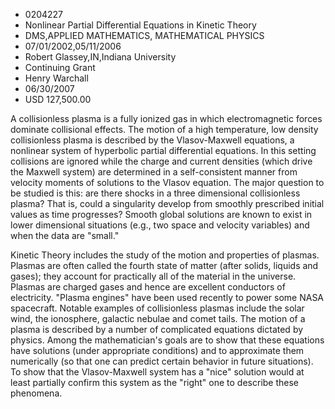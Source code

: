 
* 0204227
* Nonlinear Partial Differential Equations in Kinetic Theory
* DMS,APPLIED MATHEMATICS, MATHEMATICAL PHYSICS
* 07/01/2002,05/11/2006
* Robert Glassey,IN,Indiana University
* Continuing Grant
* Henry Warchall
* 06/30/2007
* USD 127,500.00

A collisionless plasma is a fully ionized gas in which electromagnetic forces
dominate collisional effects. The motion of a high temperature, low density
collisionless plasma is described by the Vlasov-Maxwell equations, a nonlinear
system of hyperbolic partial differential equations. In this setting collisions
are ignored while the charge and current densities (which drive the Maxwell
system) are determined in a self-consistent manner from velocity moments of
solutions to the Vlasov equation. The major question to be studied is this: are
there shocks in a three dimensional collisionless plasma? That is, could a
singularity develop from smoothly prescribed initial values as time progresses?
Smooth global solutions are known to exist in lower dimensional situations
(e.g., two space and velocity variables) and when the data are "small."

Kinetic Theory includes the study of the motion and properties of plasmas.
Plasmas are often called the fourth state of matter (after solids, liquids and
gases); they account for practically all of the material in the universe.
Plasmas are charged gases and hence are excellent conductors of electricity.
"Plasma engines" have been used recently to power some NASA spacecraft. Notable
examples of collisionless plasmas include the solar wind, the ionosphere,
galactic nebulae and comet tails. The motion of a plasma is described by a
number of complicated equations dictated by physics. Among the mathematician's
goals are to show that these equations have solutions (under appropriate
conditions) and to approximate them numerically (so that one can predict certain
behavior in future situations). To show that the Vlasov-Maxwell system has a
"nice" solution would at least partially confirm this system as the "right" one
to describe these phenomena.
